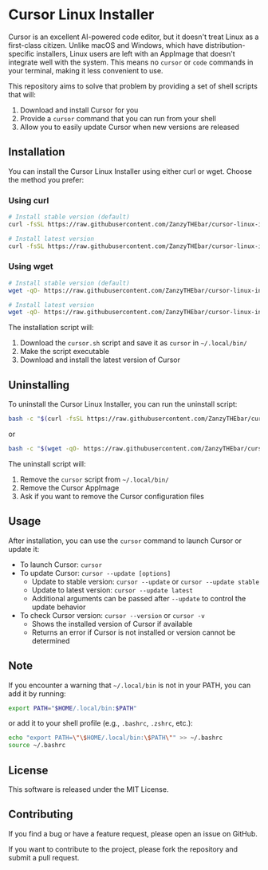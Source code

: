 # Cursor Linux Installer

Cursor is an excellent AI-powered code editor, but it doesn't treat Linux as a first-class citizen. Unlike macOS and Windows, which have distribution-specific installers, Linux users are left with an AppImage that doesn't integrate well with the system. This means no `cursor` or `code` commands in your terminal, making it less convenient to use.

This repository aims to solve that problem by providing a set of shell scripts that will:

1. Download and install Cursor for you
2. Provide a `cursor` command that you can run from your shell
3. Allow you to easily update Cursor when new versions are released

## Installation

You can install the Cursor Linux Installer using either curl or wget. Choose the method you prefer:

### Using curl

```bash
# Install stable version (default)
curl -fsSL https://raw.githubusercontent.com/ZanzyTHEbar/cursor-linux-installer/personal/install.sh | bash

# Install latest version
curl -fsSL https://raw.githubusercontent.com/ZanzyTHEbar/cursor-linux-installer/personal/install.sh | bash -s -- latest
```

### Using wget

```bash
# Install stable version (default)
wget -qO- https://raw.githubusercontent.com/ZanzyTHEbar/cursor-linux-installer/personal/install.sh | bash

# Install latest version
wget -qO- https://raw.githubusercontent.com/ZanzyTHEbar/cursor-linux-installer/personal/install.sh | bash -s -- latest
```

The installation script will:

1. Download the `cursor.sh` script and save it as `cursor` in `~/.local/bin/`
2. Make the script executable
3. Download and install the latest version of Cursor

## Uninstalling

To uninstall the Cursor Linux Installer, you can run the uninstall script:

```bash
bash -c "$(curl -fsSL https://raw.githubusercontent.com/ZanzyTHEbar/cursor-linux-installer/personal/uninstall.sh)"
```

or

```bash
bash -c "$(wget -qO- https://raw.githubusercontent.com/ZanzyTHEbar/cursor-linux-installer/personal/uninstall.sh)"

```

The uninstall script will:

1. Remove the `cursor` script from `~/.local/bin/`
2. Remove the Cursor AppImage
3. Ask if you want to remove the Cursor configuration files

## Usage

After installation, you can use the `cursor` command to launch Cursor or update it:

- To launch Cursor: `cursor`
- To update Cursor: `cursor --update [options]`
  - Update to stable version: `cursor --update` or `cursor --update stable`
  - Update to latest version: `cursor --update latest`
  - Additional arguments can be passed after `--update` to control the update behavior
- To check Cursor version: `cursor --version` or `cursor -v`
  - Shows the installed version of Cursor if available
  - Returns an error if Cursor is not installed or version cannot be determined

## Note

If you encounter a warning that `~/.local/bin` is not in your PATH, you can add it by running:

```bash
export PATH="$HOME/.local/bin:$PATH"
```

or add it to your shell profile (e.g., `.bashrc`, `.zshrc`, etc.):

```bash
echo "export PATH=\"\$HOME/.local/bin:\$PATH\"" >> ~/.bashrc
source ~/.bashrc
```

## License

This software is released under the MIT License.

## Contributing

If you find a bug or have a feature request, please open an issue on GitHub.

If you want to contribute to the project, please fork the repository and submit a pull request.

